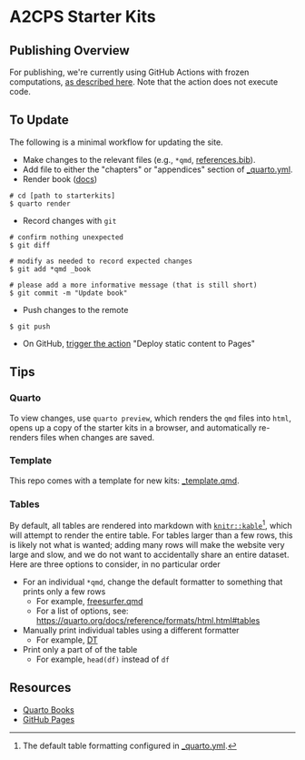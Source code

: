 # A2CPS Starter Kits

## Publishing Overview

For publishing, we're currently using GitHub Actions with frozen computations, [as described here](https://quarto.org/docs/publishing/github-pages.html#github-action). Note that the action does not execute code.

## To Update

The following is a minimal workflow for updating the site. 

* Make changes to the relevant files (e.g., `*qmd`, [references.bib](references.bib)).
* Add file to either the "chapters" or "appendices" section of [_quarto.yml](_quarto.yml).
* Render book ([docs](https://quarto.org/docs/projects/quarto-projects.html))

```{shell}
# cd [path to starterkits] 
$ quarto render
```
* Record changes with `git`

```{shell}
# confirm nothing unexpected
$ git diff

# modify as needed to record expected changes
$ git add *qmd _book

# please add a more informative message (that is still short)
$ git commit -m "Update book"
```

* Push changes to the remote

```{shell}
$ git push
```

* On GitHub, [trigger the action](https://docs.github.com/en/actions/managing-workflow-runs-and-deployments/managing-workflow-runs/manually-running-a-workflow) "Deploy static content to Pages"

## Tips

### Quarto

To view changes, use `quarto preview`, which renders the `qmd` files into `html`, opens up a copy of the starter kits in a browser, and automatically re-renders files when changes are saved.

### Template

This repo comes with a template for new kits: [_template.qmd](_template.qmd).

### Tables

By default, all tables are rendered into markdown with [`knitr::kable`](https://bookdown.org/yihui/rmarkdown-cookbook/kable.html)[^kable], which will attempt to render the entire table. For tables larger than a few rows, this is likely not what is wanted; adding many rows will make the website very large and slow, and we do not want to accidentally share an entire dataset. Here are three options to consider, in no particular order

- For an individual `*qmd`, change the default formatter to something that prints only a few rows 
  - For example, [freesurfer.qmd](freesurfer.qmd)
  - For a list of options, see: https://quarto.org/docs/reference/formats/html.html#tables
- Manually print individual tables using a different formatter 
  - For example, [DT](https://rstudio.github.io/DT/)
- Print only a part of of the table
  - For example, `head(df)` instead of `df`

[^kable]: The default table formatting configured in [_quarto.yml](starterkits/_quarto.yml).

## Resources

- [Quarto Books](https://quarto.org/docs/books/)
- [GitHub Pages](https://pages.github.com/)
